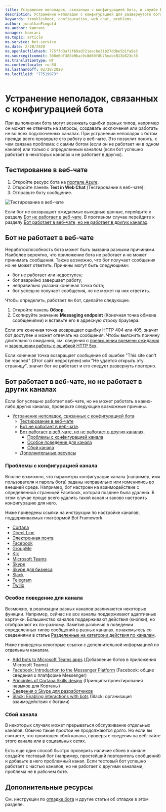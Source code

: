 ```yaml
---
title: Устранение неполадок, связанных с конфигурацией бота, в службе Bot
description: Устранение неполадок с конфигурацией для развернутого бота.
keywords: troubleshoot, configuration, web chat, problems.
author: jonathanFingold
ms.author: kamrani
manager: kamrani
ms.topic: article
ms.service: bot-service
ms.date: 2/20/2020
ms.openlocfilehash: 775ffd3a72f69ad721eacbe31b27ddbe5b1fa5e5
ms.sourcegitcommit: 308e6df385b9bac9c8d60f8b75eabc813b823c38
ms.translationtype: HT
ms.contentlocale: ru-RU
ms.lasthandoff: 02/20/2020
ms.locfileid: "77519973"
---
```

# <a name="troubleshoot-bot-configuration-issues"></a>Устранение неполадок, связанных с конфигурацией бота

При выполнении бота могут возникать ошибки разных типов, например он может не отвечать на запросы, создавать исключения или работать не во всех подключенных каналах. При устранении неполадок с ботом прежде всего проверьте его работу в веб-чате. Это позволит понять, с чем связана проблема: с самим ботом (если он не работает ни в одном канале) или только с определенным каналом (если бот успешно работает в некоторых каналах и не работает в других).

## <a name="test-in-web-chat"></a>Тестирование в веб-чате

1. Откройте ресурс бота на [портале Azure](https://portal.azure.com/).
1. Откройте панель **Test in Web Chat** (Тестирование в веб-чате).
1. Отправьте боту сообщение.

![Тестирование в веб-чате](./media/test-in-webchat.png)

Если бот не возвращает ожидаемые выходные данные, перейдите к разделу [Бот не работает в веб-чате](#bot-does-not-work-in-web-chat). В противном случае перейдите к разделу [Бот работает в веб-чате, но не работает в других каналах](#bot-works-in-web-chat-but-not-in-other-channels).

## <a name="bot-does-not-work-in-web-chat"></a>Бот не работает в веб-чате

Неработоспособность бота может быть вызвана разными причинами. Наиболее вероятно, что приложение бота не работает и не может принимать сообщения. Также возможно, что бот получает сообщения но не может ответить. Причины могут быть следующими:

- бот не работает или недоступен;
- бот аварийно завершает работу;
- неправильно указана конечная точка бота;
- бот успешно получает сообщения, но не может на них ответить.

Чтобы определить, работает ли бот, сделайте следующее.

1. Откройте панель **Обзор**.
1. Скопируйте значение **Messaging endpoint** (Конечная точка обмена сообщениями) и вставьте его в адресную строку браузера.

Если эта конечная точка возвращает ошибку HTTP 404 или 405, значит бот доступен и может отвечать на сообщения. Чтобы выяснить причину длительного ожидания, см. сведения о [превышении времени ожидания](https://github.com/daveta/analytics/blob/master/troubleshooting_timeout.md) и [завершении работы с ошибкой HTTP 5xx](bot-service-troubleshoot-500-errors.md).

Если конечная точка возвращает сообщение об ошибке "This site can't be reached" (Этот сайт недоступен) или "Не удается открыть эту страницу", значит бот не работает и его следует развернуть повторно.

## <a name="bot-works-in-web-chat-but-not-in-other-channels"></a>Бот работает в веб-чате, но не работает в других каналах

Если бот успешно работает веб-чате, но не может работать в каких-либо других каналах, проверьте следующие возможные причины.

- [Устранение неполадок, связанных с конфигурацией бота](#troubleshoot-bot-configuration-issues)
  - [Тестирование в веб-чате](#test-in-web-chat)
  - [Бот не работает в веб-чате](#bot-does-not-work-in-web-chat).
  - [Бот работает в веб-чате, но не работает в других каналах](#bot-works-in-web-chat-but-not-in-other-channels).
    - [Проблемы с конфигурацией канала](#channel-configuration-issues)
    - [Особое поведение для канала](#channel-specific-behavior)
    - [Сбой канала](#channel-outage)
  - [Дополнительные ресурсы](#additional-resources)

### <a name="channel-configuration-issues"></a>Проблемы с конфигурацией канала

Вполне возможно, что параметры конфигурации канала (например, имя пользователя и пароль бота) заданы неправильно или изменились во внешней среде. Например, бот настроен на взаимодействие с определенной страницей Facebook, которая позднее была удалена. В этом случае проще всего удалить такой канал и заново настроить конфигурацию для него.

Ниже приведены ссылки на инструкции по настройке каналов, поддерживаемых платформой Bot Framework.

- [Cortana](bot-service-channel-connect-cortana.md)
- [Direct Line](bot-service-channel-connect-directline.md)
- [Электронная почта](bot-service-channel-connect-email.md)
- [Facebook](bot-service-channel-connect-facebook.md)
- [GroupMe](bot-service-channel-connect-groupme.md)
- [Kik](bot-service-channel-connect-kik.md)
- [Microsoft Teams](https://docs.microsoft.com/microsoftteams/platform/concepts/bots/bots-overview)
- [Skype](bot-service-channel-connect-skype.md)
- [Skype для бизнеса](bot-service-channel-connect-skypeforbusiness.md)
- [Slack](bot-service-channel-connect-slack.md)
- [Telegram](bot-service-channel-connect-telegram.md)
- [Twilio](bot-service-channel-connect-twilio.md)

### <a name="channel-specific-behavior"></a>Особое поведение для канала

Возможно, в реализации разных каналов различаются некоторые функции. Например, сейчас не все каналы поддерживают адаптивные карточки. Большинство каналов поддерживают действия (кнопки), но отображают их по-разному. Заметив различия в поведении определенных типов сообщений в разных каналах, ознакомьтесь со сведениями в статье [Разделенные на категории действия по каналам](bot-service-channels-reference.md).

Ниже приведены некоторые ссылки с дополнительной информацией по отдельным каналам.

- [Add bots to Microsoft Teams apps](https://docs.microsoft.com/microsoftteams/platform/concepts/bots/bots-overview) (Добавление ботов в приложения Microsoft Teams)
- [Facebook: Introduction to the Messenger Platform](https://developers.facebook.com/docs/messenger-platform/introduction) (Facebook: общие сведения о платформе Messenger)
- [Principles of Cortana Skills design](https://docs.microsoft.com/cortana/skills/design-principles) (Принципы проектирования навыков для Кортаны)
- [Сведения о Skype для разработчиков](https://dev.skype.com/bots)
- [Slack: Enabling interactions with bots](https://api.slack.com/bot-users) (Slack: организация взаимодействия с ботами)

### <a name="channel-outage"></a>Сбой канала

В некоторых случаях может прерываться обслуживание отдельных каналов. Обычно такие простои не продолжаются долго. Но если вы считаете, что произошел сбой канала, проверьте сведения на веб-сайте этого канала или в социальных сетях.

Есть еще один способ быстро проверить наличие сбоев в канале: создайте тестовый бот (например, простейший повторитель сообщений) и добавьте в него проблемный канал. Если тестовый бот успешно работает с частью каналов, но не работает с другими каналами, проблема не в рабочем боте.

## <a name="additional-resources"></a>Дополнительные ресурсы

См. инструкции по [отладке бота](bot-service-debug-bot.md) и другие статьи об отладке в этом разделе.
